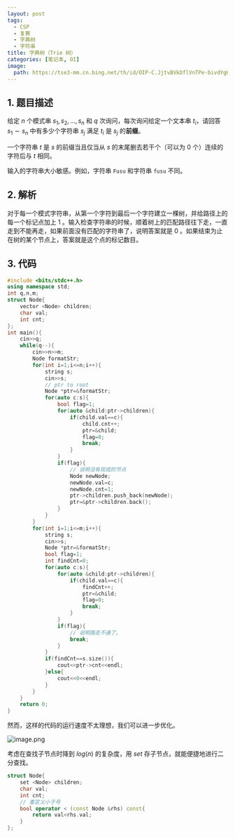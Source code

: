 ```yaml
---
layout: post
tags:
  - CSP
  - 复赛
  - 字典树
  - 字符串
title: 字典树（Trie 树）
categories: [笔记本, OI]
image:
  path: https://tse3-mm.cn.bing.net/th/id/OIP-C.JjtvBVkDflVnTPe-bivdYgHaDu
---
```


## 1. 题目描述

给定 $n$ 个模式串 $s_1, s_2, \dots, s_n$ 和 $q$ 次询问，每次询问给定一个文本串 $t_i$，请回答 $s_1 \sim s_n$ 中有多少个字符串 $s_j$ 满足 $t_i$ 是 $s_j$ 的**前缀**。

一个字符串 $t$ 是 $s$ 的前缀当且仅当从 $s$ 的末尾删去若干个（可以为 0 个）连续的字符后与 $t$ 相同。

输入的字符串大小敏感。例如，字符串 `Fusu` 和字符串 `fusu` 不同。

## 2. 解析

对于每一个模式字符串，从第一个字符到最后一个字符建立一棵树，并给路径上的每一个标记点加上 $1$ 。输入检查字符串的时候，顺着树上的匹配路径往下走，一直走到不能再走，如果前面没有匹配的字符串了，说明答案就是 $0$ 。如果结束为止在树的某个节点上，答案就是这个点的标记数目。

## 3. 代码

```cpp
#include <bits/stdc++.h>
using namespace std;
int q,n,m;
struct Node{
    vector <Node> children;
    char val;
    int cnt;
};
int main(){
    cin>>q;
    while(q--){
        cin>>n>>m;
        Node formatStr;
        for(int i=1;i<=n;i++){
            string s;
            cin>>s;
            // ptr to root
            Node *ptr=&formatStr;
            for(auto c:s){
                bool flag=1;
                for(auto &child:ptr->children){
                    if(child.val==c){
                        child.cnt++;
                        ptr=&child;
                        flag=0;
                        break;
                    }
                }
                if(flag){
                    // 说明没有现成的节点
                    Node newNode;
                    newNode.val=c;
                    newNode.cnt=1;
                    ptr->children.push_back(newNode);
                    ptr=&ptr->children.back();
                }
            }
        }
        for(int i=1;i<=m;i++){
            string s;
            cin>>s;
            Node *ptr=&formatStr;
            bool flag=1;
            int findCnt=0;
            for(auto c:s){
                for(auto &child:ptr->children){
                    if(child.val==c){
                        findCnt++;
                        ptr=&child;
                        flag=0;
                        break;
                    }
                }
                if(flag){
                    // 说明路走不通了。
                    break;
                }
            }
            if(findCnt==s.size()){
                cout<<ptr->cnt<<endl;
            }else{
                cout<<0<<endl;
            }
        }
    }
    return 0;
}
```

然而，这样的代码的运行速度不太理想，我们可以进一步优化。

![image.png](https://s2.loli.net/2023/10/14/H3VTUyEcjQMb1NP.png)

考虑在查找子节点时降到 $log(n)$ 的复杂度，用 $set$ 存子节点，就能便捷地进行二分查找。

```cpp
struct Node{
    set <Node> children;
    char val;
    int cnt;
    // 重定义小于号
    bool operator < (const Node &rhs) const{
        return val<rhs.val;
    }
};
```